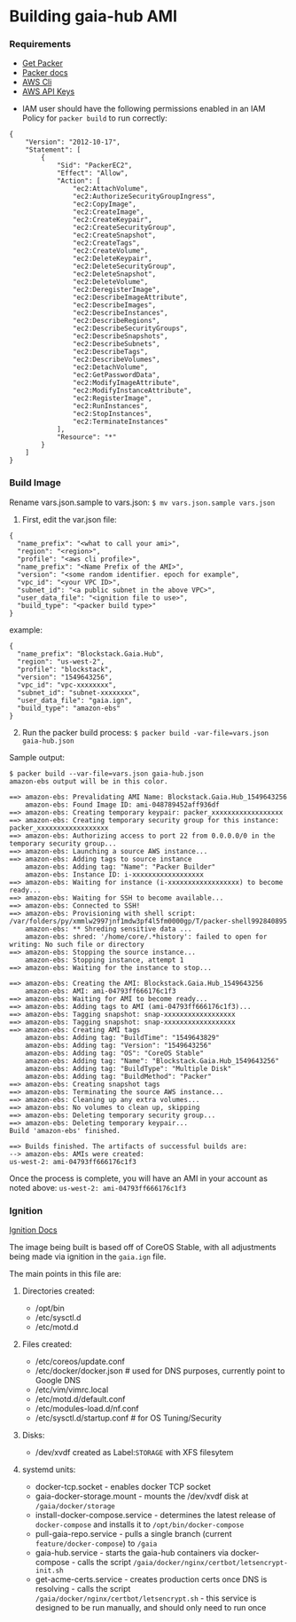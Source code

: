 # Building gaia-hub AMI


### Requirements
- [Get Packer](https://www.packer.io/downloads.html)
- [Packer docs](https://www.packer.io/docs/index.html)
- [AWS Cli](https://docs.aws.amazon.com/cli/latest/userguide/cli-chap-install.html)
- [AWS API Keys](https://docs.aws.amazon.com/IAM/latest/UserGuide/id_credentials_access-keys.html)
* IAM user should have the following permissions enabled in an IAM Policy for `packer build` to run correctly:
```
{
    "Version": "2012-10-17",
    "Statement": [
        {
            "Sid": "PackerEC2",
            "Effect": "Allow",
            "Action": [
                "ec2:AttachVolume",
                "ec2:AuthorizeSecurityGroupIngress",
                "ec2:CopyImage",
                "ec2:CreateImage",
                "ec2:CreateKeypair",
                "ec2:CreateSecurityGroup",
                "ec2:CreateSnapshot",
                "ec2:CreateTags",
                "ec2:CreateVolume",
                "ec2:DeleteKeypair",
                "ec2:DeleteSecurityGroup",
                "ec2:DeleteSnapshot",
                "ec2:DeleteVolume",
                "ec2:DeregisterImage",
                "ec2:DescribeImageAttribute",
                "ec2:DescribeImages",
                "ec2:DescribeInstances",
                "ec2:DescribeRegions",
                "ec2:DescribeSecurityGroups",
                "ec2:DescribeSnapshots",
                "ec2:DescribeSubnets",
                "ec2:DescribeTags",
                "ec2:DescribeVolumes",
                "ec2:DetachVolume",
                "ec2:GetPasswordData",
                "ec2:ModifyImageAttribute",
                "ec2:ModifyInstanceAttribute",
                "ec2:RegisterImage",
                "ec2:RunInstances",
                "ec2:StopInstances",
                "ec2:TerminateInstances"
            ],
            "Resource": "*"
        }
    ]
}
```


### Build Image
Rename vars.json.sample to vars.json: `$ mv vars.json.sample vars.json`

1. First, edit the var.json file:
```
{
  "name_prefix": "<what to call your ami>",
  "region": "<region>",
  "profile": "<aws cli profile>",
  "name_prefix": "<Name Prefix of the AMI>",
  "version": "<some random identifier. epoch for example",
  "vpc_id": "<your VPC ID>",
  "subnet_id": "<a public subnet in the above VPC>",
  "user_data_file": "<ignition file to use>",
  "build_type": "<packer build type>"
}
```
example:
```
{
  "name_prefix": "Blockstack.Gaia.Hub",
  "region": "us-west-2",
  "profile": "blockstack",
  "version": "1549643256",
  "vpc_id": "vpc-xxxxxxxx",
  "subnet_id": "subnet-xxxxxxxx",
  "user_data_file": "gaia.ign",
  "build_type": "amazon-ebs"
}
```

2. Run the packer build process: `$ packer build -var-file=vars.json gaia-hub.json`

  Sample output:
  ```
  $ packer build --var-file=vars.json gaia-hub.json
  amazon-ebs output will be in this color.

  ==> amazon-ebs: Prevalidating AMI Name: Blockstack.Gaia.Hub_1549643256
      amazon-ebs: Found Image ID: ami-048789452aff936df
  ==> amazon-ebs: Creating temporary keypair: packer_xxxxxxxxxxxxxxxxxx
  ==> amazon-ebs: Creating temporary security group for this instance: packer_xxxxxxxxxxxxxxxxxx
  ==> amazon-ebs: Authorizing access to port 22 from 0.0.0.0/0 in the temporary security group...
  ==> amazon-ebs: Launching a source AWS instance...
  ==> amazon-ebs: Adding tags to source instance
      amazon-ebs: Adding tag: "Name": "Packer Builder"
      amazon-ebs: Instance ID: i-xxxxxxxxxxxxxxxxxx
  ==> amazon-ebs: Waiting for instance (i-xxxxxxxxxxxxxxxxxx) to become ready...
  ==> amazon-ebs: Waiting for SSH to become available...
  ==> amazon-ebs: Connected to SSH!
  ==> amazon-ebs: Provisioning with shell script: /var/folders/py/xmmlw2997jnf1mdw3pf4l5fm0000gp/T/packer-shell992840895
      amazon-ebs: ** Shreding sensitive data ...
      amazon-ebs: shred: '/home/core/.*history': failed to open for writing: No such file or directory
  ==> amazon-ebs: Stopping the source instance...
      amazon-ebs: Stopping instance, attempt 1
  ==> amazon-ebs: Waiting for the instance to stop...

  ==> amazon-ebs: Creating the AMI: Blockstack.Gaia.Hub_1549643256
      amazon-ebs: AMI: ami-04793ff666176c1f3
  ==> amazon-ebs: Waiting for AMI to become ready...
  ==> amazon-ebs: Adding tags to AMI (ami-04793ff666176c1f3)...
  ==> amazon-ebs: Tagging snapshot: snap-xxxxxxxxxxxxxxxxxx
  ==> amazon-ebs: Tagging snapshot: snap-xxxxxxxxxxxxxxxxxx
  ==> amazon-ebs: Creating AMI tags
      amazon-ebs: Adding tag: "BuildTime": "1549643829"
      amazon-ebs: Adding tag: "Version": "1549643256"
      amazon-ebs: Adding tag: "OS": "CoreOS Stable"
      amazon-ebs: Adding tag: "Name": "Blockstack.Gaia.Hub_1549643256"
      amazon-ebs: Adding tag: "BuildType": "Multiple Disk"
      amazon-ebs: Adding tag: "BuildMethod": "Packer"
  ==> amazon-ebs: Creating snapshot tags
  ==> amazon-ebs: Terminating the source AWS instance...
  ==> amazon-ebs: Cleaning up any extra volumes...
  ==> amazon-ebs: No volumes to clean up, skipping
  ==> amazon-ebs: Deleting temporary security group...
  ==> amazon-ebs: Deleting temporary keypair...
  Build 'amazon-ebs' finished.

  ==> Builds finished. The artifacts of successful builds are:
  --> amazon-ebs: AMIs were created:
  us-west-2: ami-04793ff666176c1f3
  ```

Once the process is complete, you will have an AMI in your account as noted above: `us-west-2: ami-04793ff666176c1f3`


### Ignition
[Ignition Docs](https://coreos.com/ignition/docs/latest/)

The image being built is based off of CoreOS Stable, with all adjustments being made via ignition in the `gaia.ign` file.

The main points in this file are:
1. Directories created:
    - /opt/bin
    - /etc/sysctl.d
    - /etc/motd.d


2. Files created:
    - /etc/coreos/update.conf
    - /etc/docker/docker.json # used for DNS purposes, currently point to Google DNS
    - /etc/vim/vimrc.local
    - /etc/motd.d/default.conf
    - /etc/modules-load.d/nf.conf
    - /etc/sysctl.d/startup.conf # for OS Tuning/Security


3. Disks:
    - /dev/xvdf created as Label:`STORAGE` with XFS filesytem


4. systemd units:
    - docker-tcp.socket
            - enables docker TCP socket
    - gaia-docker-storage.mount
            - mounts the /dev/xvdf disk at `/gaia/docker/storage`
    - install-docker-compose.service
            - determines the latest release of `docker-compose` and installs it to `/opt/bin/docker-compose`
    - pull-gaia-repo.service
            - pulls a single branch (current `feature/docker-compose`) to `/gaia`
    - gaia-hub.service
            - starts the gaia-hub containers via docker-compose
            - calls the script `/gaia/docker/nginx/certbot/letsencrypt-init.sh`
    - get-acme-certs.service
            - creates production certs once DNS is resolving
            - calls the script `/gaia/docker/nginx/certbot/letsencrypt.sh`
            - this service is designed to be run manually, and should only need to run once
